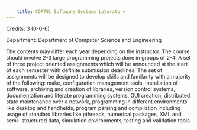 ```yaml
---
    title: COP701 Software Systems Laboratory
---
```

Credits: 3 (0-0-6)

Department: Department of Computer Science and Engineering

The contents may differ each year depending on the instructor. The course should involve 2-3 large programming projects done in groups of 2-4. A set of three project oriented assignments which will be announced at the start of each semester with definite submission deadlines. The set of assignments will be designed to develop skills and familarity with a majority of the following: make, configuration management tools, installation of software, archiving and creation of libraries, version control systems, documentation and literate programming systems, GUI creation, distributed state maintenance over a network, programming in different environments like desktop and handhelds, program parsing and compilation including usage of standard libraries like pthreads, numerical packages, XML and semi- structured data, simulation environments, testing and validation tools.